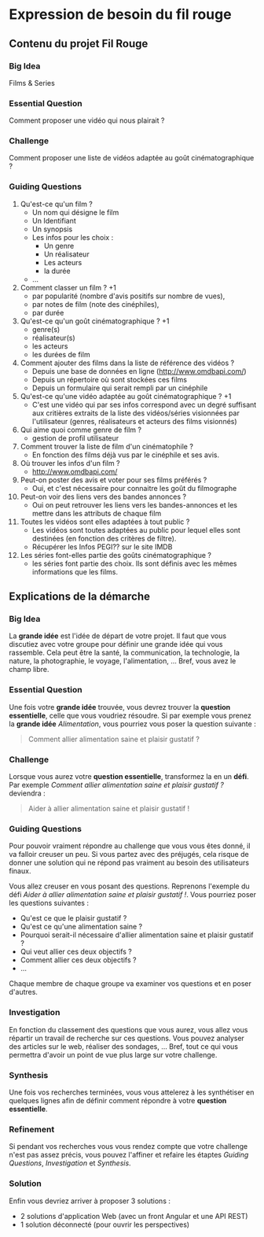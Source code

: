 # Expression de besoin du fil rouge

## Contenu du projet Fil Rouge

### Big Idea

Films & Series

### Essential Question

Comment proposer une vidéo qui nous plairait ?

### Challenge

Comment proposer une liste de vidéos adaptée au goût cinématographique ?

### Guiding Questions

1. Qu'est-ce qu'un film ?
    - Un nom qui désigne le film
    - Un Identifiant 
    - Un synopsis
    - Les infos pour les choix :
        - Un genre
        - Un réalisateur
        - Les acteurs
        - la durée
    - ...
1. Comment classer un film ? +1
    - par popularité (nombre d'avis positifs sur nombre de vues),
    - par notes de film (note des cinéphiles), 
    - par durée
1. Qu'est-ce qu'un goût cinématographique ? +1
    - genre(s)
    - réalisateur(s)
    - les acteurs
    - les durées de film
1. Comment ajouter des films dans la liste de référence des vidéos ?
    - Depuis une base de données en ligne (http://www.omdbapi.com/)
    - Depuis un répertoire où sont stockées ces films
    - Depuis un formulaire qui serait rempli par un cinéphile
1. Qu'est-ce qu'une vidéo adaptée au goût cinématographique ? +1
    - C'est une vidéo qui par ses infos correspond avec un degré suffisant aux critières extraits de la liste des vidéos/séries visionnées par l'utilisateur (genres, réalisateurs et acteurs des films visionnés)
1. Qui aime quoi comme genre de film ?
     - gestion de profil utilisateur
1. Comment trouver la liste de film d'un cinématophile ?
    - En fonction des films déjà vus par le cinéphile et ses avis.
1. Où trouver les infos d'un film ?
    - http://www.omdbapi.com/
1. Peut-on poster des avis et voter pour ses films préférés ?
    - Oui, et c'est nécessaire pour connaitre les goût du filmographe
1. Peut-on voir des liens vers des bandes annonces ?
    - Oui on peut retrouver les liens vers les bandes-annonces et les mettre dans les attributs de chaque film
1. Toutes les vidéos sont elles adaptées à tout public ?
    - Les vidéos sont toutes adaptées au public pour lequel elles sont destinées (en fonction des critères de filtre).
    - Récupérer les Infos PEGI?? sur le site IMDB
1. Les séries font-elles partie des goûts cinématographique ?
    - les séries font partie des choix. Ils sont définis avec les mêmes informations que les films.

## Explications de la démarche

### Big Idea

La **grande idée** est l'idée de départ de votre projet. Il faut que vous discutiez avec votre groupe pour définir une grande idée qui vous rassemble. Cela peut être la santé, la communication, la technologie, la nature, la photographie, le voyage, l'alimentation, ... Bref, vous avez le champ libre.

### Essential Question

Une fois votre **grande idée** trouvée, vous devrez trouver la **question essentielle**, celle que vous voudriez résoudre. Si par exemple vous prenez la **grande idée** _Alimentation_, vous pourriez vous poser la question suivante :

> Comment allier alimentation saine et plaisir gustatif ?

### Challenge

Lorsque vous aurez votre **question essentielle**, transformez la en un **défi**. Par exemple _Comment allier alimentation saine et plaisir gustatif ?_ deviendra :

> Aider à allier alimentation saine et plaisir gustatif !

### Guiding Questions

Pour pouvoir vraiment répondre au challenge que vous vous êtes donné, il va falloir creuser un peu. Si vous partez avec des préjugés, cela risque de donner une solution qui ne répond pas vraiment au besoin des utilisateurs finaux.

Vous allez creuser en vous posant des questions. Reprenons l'exemple du défi _Aider à allier alimentation saine et plaisir gustatif !_. Vous pourriez poser les questions suivantes :

- Qu'est ce que le plaisir gustatif ?
- Qu'est ce qu'une alimentation saine ?
- Pourquoi serait-il nécessaire d'allier alimentation saine et plaisir gustatif ?
- Qui veut allier ces deux objectifs ?
- Comment allier ces deux objectifs ?
- ...

Chaque membre de chaque groupe va examiner vos questions et en poser d'autres.

### Investigation

En fonction du classement des questions que vous aurez, vous allez vous répartir un travail de recherche sur ces questions. Vous pouvez analyser des articles sur le web, réaliser des sondages, ... Bref, tout ce qui vous permettra d'avoir un point de vue plus large sur votre challenge.

### Synthesis

Une fois vos recherches terminées, vous vous attelerez à les synthétiser en quelques lignes afin de définir comment répondre à votre **question essentielle**.

### Refinement

Si pendant vos recherches vous vous rendez compte que votre challenge n'est pas assez précis, vous pouvez l'affiner et refaire les étaptes _Guiding Questions_, _Investigation_ et _Synthesis_.

### Solution

Enfin vous devriez arriver à proposer 3 solutions :

- 2 solutions d'application Web (avec un front Angular et une API REST)
- 1 solution déconnecté (pour ouvrir les perspectives)
